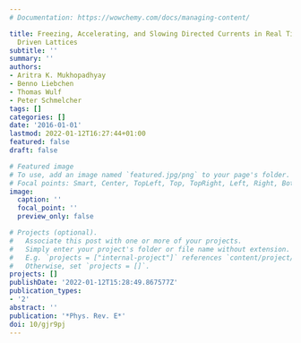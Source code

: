 ```yaml
---
# Documentation: https://wowchemy.com/docs/managing-content/

title: Freezing, Accelerating, and Slowing Directed Currents in Real Time with Superimposed
  Driven Lattices
subtitle: ''
summary: ''
authors:
- Aritra K. Mukhopadhyay
- Benno Liebchen
- Thomas Wulf
- Peter Schmelcher
tags: []
categories: []
date: '2016-01-01'
lastmod: 2022-01-12T16:27:44+01:00
featured: false
draft: false

# Featured image
# To use, add an image named `featured.jpg/png` to your page's folder.
# Focal points: Smart, Center, TopLeft, Top, TopRight, Left, Right, BottomLeft, Bottom, BottomRight.
image:
  caption: ''
  focal_point: ''
  preview_only: false

# Projects (optional).
#   Associate this post with one or more of your projects.
#   Simply enter your project's folder or file name without extension.
#   E.g. `projects = ["internal-project"]` references `content/project/deep-learning/index.md`.
#   Otherwise, set `projects = []`.
projects: []
publishDate: '2022-01-12T15:28:49.867577Z'
publication_types:
- '2'
abstract: ''
publication: '*Phys. Rev. E*'
doi: 10/gjr9pj
---
```

